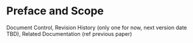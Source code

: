 # Preface and Scope

 Document Control, Revision History (only one for now, next version date TBD), Related Documentation (ref previous paper)
